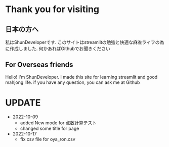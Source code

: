 # Thank you for visiting
## 日本の方へ
私はShunDeveloperです. このサイトはstreamlitの勉強と快適な麻雀ライフの為に作成しました. 何かあればGithubでお聞きください

## For Overseas friends
Hello! I'm ShunDeveloper. I made this site for learning streamlit and good mahjong life. if you have any question, you can ask me at Github

# UPDATE
- 2022-10-09
    - added New mode for 点数計算テスト
    - changed some title for page
- 2022-10-17
    - fix csv file for oya_ron.csv